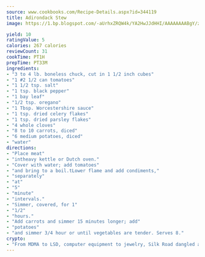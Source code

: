 ```yaml
---
source: www.cookbooks.com/Recipe-Details.aspx?id=344119
title: Adirondack Stew
image: https://1.bp.blogspot.com/-aUrhxZRQW4k/YA2HwJJdHHI/AAAAAAAABgY/z2R8OXCxqDoBQtRn-q-fHG8g9_G4G1HBwCLcBGAsYHQ/s320/13.png

yield: 10
ratingValue: 5
calories: 267 calories
reviewCount: 31
cookTime: PT1H
prepTime: PT33M
ingredients:
- "3 to 4 lb. boneless chuck, cut in 1 1/2 inch cubes"
- "1 #2 1/2 can tomatoes"
- "1 1/2 tsp. salt"
- "1 tsp. black pepper"
- "1 bay leaf"
- "1/2 tsp. oregano"
- "1 Tbsp. Worcestershire sauce"
- "1 tsp. dried celery flakes"
- "1 tsp. dried parsley flakes"
- "4 whole cloves"
- "8 to 10 carrots, diced"
- "6 medium potatoes, diced"
- "water"
directions:
- "Place meat"
- "intheavy kettle or Dutch oven."
- "Cover with water; add tomatoes"
- "and bring to a boil.tLower flame and add condiments,"
- "separately"
- "at"
- "5"
- "minute"
- "intervals."
- "Simmer, covered, for 1"
- "1/2"
- "hours."
- "Add carrots and simmer 15 minutes longer; add"
- "potatoes"
- "and simmer 3/4 hour or until vegetables are tender. Serves 8."
crypto:
- "From MDMA to LSD, computer equipment to jewelry, Silk Road dangled a menu listing all the greatest things Bitcoin can buy."
---
```

